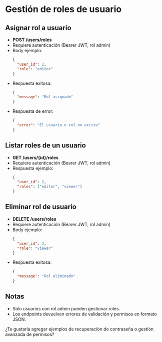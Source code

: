 # Gestión de roles de usuario

## Asignar rol a usuario
- **POST /users/roles**
- Requiere autenticación (Bearer JWT, rol admin)
- Body ejemplo:
  ```json
  {
    "user_id": 2,
    "role": "editor"
  }
  ```
- Respuesta exitosa:
  ```json
  {
    "message": "Rol asignado"
  }
  ```
- Respuesta de error:
  ```json
  {
    "error": "El usuario o rol no existe"
  }
  ```

## Listar roles de un usuario
- **GET /users/{id}/roles**
- Requiere autenticación (Bearer JWT, rol admin)
- Respuesta ejemplo:
  ```json
  {
    "user_id": 2,
    "roles": ["editor", "viewer"]
  }
  ```

## Eliminar rol de usuario
- **DELETE /users/roles**
- Requiere autenticación (Bearer JWT, rol admin)
- Body ejemplo:
  ```json
  {
    "user_id": 2,
    "role": "viewer"
  }
  ```
- Respuesta exitosa:
  ```json
  {
    "message": "Rol eliminado"
  }
  ```

## Notas
- Solo usuarios con rol admin pueden gestionar roles.
- Los endpoints devuelven errores de validación y permisos en formato JSON.

¿Te gustaría agregar ejemplos de recuperación de contraseña o gestión avanzada de permisos?
